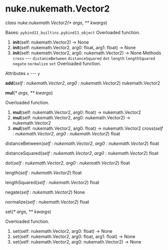 # nuke.nukemath.Vector2
_class _nuke.nukemath.Vector2(_* args_, _** kwargs_)

Bases: `pybind11_builtins.pybind11_object`
Overloaded function.
  1. __init__(self: nukemath.Vector2) -> None
  2. __init__(self: nukemath.Vector2, arg0: float, arg1: float) -> None
  3. __init__(self: nukemath.Vector2, arg0: nukemath.Vector2) -> None
Methods
`cross` ---
`distanceBetween`
`distanceSquared`
`dot`
`length`
`lengthSquared`
`negate`
`normalize`
`set`  Overloaded function.

Attributes
`x` ---
`y`

__add__(_self : nukemath.Vector2_, _arg0 : nukemath.Vector2_)  nukemath.Vector2

__mul__(_* args_, _** kwargs_)

Overloaded function.
  1. __mul__(self: nukemath.Vector2, arg0: float) -> nukemath.Vector2
  2. __mul__(self: nukemath.Vector2, arg0: nukemath.Vector2) -> nukemath.Vector2
  3. __mul__(self: nukemath.Vector2, arg0: float) -> nukemath.Vector2
cross(_self : nukemath.Vector2_, _arg0 : nukemath.Vector2_)  float

distanceBetween(_self : nukemath.Vector2_, _arg0 : nukemath.Vector2_)  float

distanceSquared(_self : nukemath.Vector2_, _arg0 : nukemath.Vector2_)  float

dot(_self : nukemath.Vector2_, _arg0 : nukemath.Vector2_)  float

length(_self : nukemath.Vector2_)  float

lengthSquared(_self : nukemath.Vector2_)  float

negate(_self : nukemath.Vector2_)  None

normalize(_self : nukemath.Vector2_)  float

set(_* args_, _** kwargs_)

Overloaded function.
  1. set(self: nukemath.Vector2, arg0: float) -> None
  2. set(self: nukemath.Vector2, arg0: float, arg1: float) -> None
  3. set(self: nukemath.Vector2, arg0: nukemath.Vector2) -> None